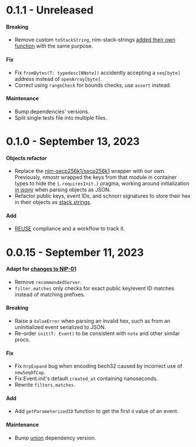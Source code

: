 [
: Copyright © 2023 Gruruya <gruruya.chi4c@slmails.com>
: SPDX-License-Identifier: CC-BY-SA-4.0
]:#

# 0.1.1 - Unreleased

#### Breaking
* Remove custom `toStackString`, nim-stack-strings [added their own function](https://github.com/termermc/nim-stack-strings/commit/2dfaa69bab56dd3fd6517461cfffd536e0423baf) with the same purpose.

#### Fix
* Fix `fromBytes(T: typedesc[NNote])` accidently accepting a `seq[byte]` address instead of `openArray[byte]`.
* Correct using `rangeCheck` for bounds checks, use `assert` instead.

#### Maintenance
* Bump dependencies' versions.
* Split single tests file into multiple files.

# 0.1.0 - September 13, 2023

#### Objects refactor

* Replace the [nim-secp256k1/secp256k1](https://github.com/status-im/nim-secp256k1/blob/master/secp256k1.nim) wrapper with our own.  
  Previously, nmostr wrapped the keys from that module in container types to hide the `{.requiresInit.}` pragma, working around initialization [in jsony](https://github.com/treeform/jsony/blob/1de1f0815e4ed6bfc36be4c96a59041e4620ebe2/src/jsony.nim#L388) when parsing objects as JSON.
* Refactor public keys, event IDs, and schnorr signatures to store their hex in their objects as [stack strings](https://github.com/termermc/nim-stack-strings).

#### Add
* [REUSE](https://reuse.software/) compliance and a workflow to track it.

# 0.0.15 - September 11, 2023

#### Adapt for [changes to NIP-01](https://github.com/nostr-protocol/nips/commit/72bb8a128b2d7d3c2c654644cd68d0d0fe58a3b1)
* Remove `recommendedServer`.
* `filter.matches` only checks for exact public key/event ID matches instead of matching prefixes.

#### Breaking
* Raise a `ValueError` when parsing an invalid hex, such as from an uninitialized event serialized to JSON.
* Re-order `init(T: Event)` to be consistent with `note` and other similar procs.

#### Fix
* Fix `hrpExpand` bug when encoding bech32 caused by incorrect use of `newSeqOfCap`.
* Fix Event.init's default `created_at` containing nanoseconds.
* Rewrite `filters.matches`.

#### Add
* Add `getParameterizedID` function to get the first `d` value of an event.

#### Maintenance
* Bump [union](https://github.com/alaviss/union) dependency version.
